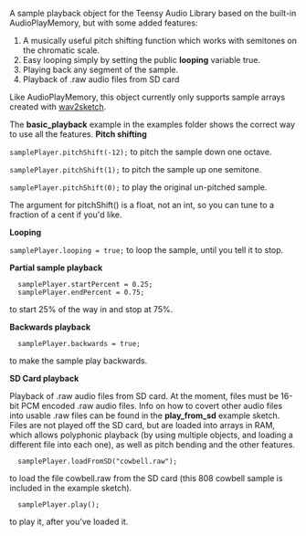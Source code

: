 A sample playback object for the Teensy Audio Library based on the built-in AudioPlayMemory, but with some added features:

1) A musically useful pitch shifting function which works with semitones on the chromatic scale. 
2) Easy looping simply by setting the public **looping** variable true.
3) Playing back any segment of the sample.
4) Playback of .raw audio files from SD card


Like AudioPlayMemory, this object currently only supports sample arrays created with [wav2sketch](http://crudlabs.org/wav2sketch/).

The **basic_playback** example in the examples folder shows the correct way to use all the features.
**Pitch shifting**

```samplePlayer.pitchShift(-12);``` to pitch the sample down one octave.

```samplePlayer.pitchShift(1);``` to pitch the sample up one semitone.

```samplePlayer.pitchShift(0);``` to play the original un-pitched sample.

The argument for pitchShift() is a float, not an int, so you can tune to a fraction of a cent if you'd like.

**Looping**

```samplePlayer.looping = true;``` to loop the sample, until you tell it to stop.

**Partial sample playback**
```
  samplePlayer.startPercent = 0.25;
  samplePlayer.endPercent = 0.75;
```
to start 25% of the way in and stop at 75%.

**Backwards playback**
```
  samplePlayer.backwards = true;
```
to make the sample play backwards.

**SD Card playback**

Playback of .raw audio files from SD card. At the moment, files must be 16-bit PCM encoded .raw audio files. Info on how to covert other audio files into usable .raw files can be found in the **play_from_sd** example sketch. Files are not played off the SD card, but are loaded into arrays in RAM, which allows polyphonic playback (by using multiple objects, and loading a different file into each one), as well as pitch bending and the other features.
```
  samplePlayer.loadFromSD("cowbell.raw");
```
to load the file cowbell.raw from the SD card (this 808 cowbell sample is included in the example sketch).
```
  samplePlayer.play();
```
to play it, after you've loaded it.

